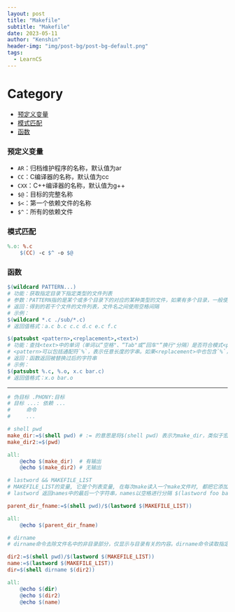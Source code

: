 ```yaml
---
layout: post
title: "Makefile"
subtitle: "Makefile"
date: 2023-05-11
author: "Kenshin"
header-img: "img/post-bg/post-bg-default.png"
tags: 
  - LearnCS
---
```


# Category

- [预定义变量](#预定义变量)
- [模式匹配](#模式匹配)
- [函数](#函数)

### 预定义变量

- `AR`：归档维护程序的名称，默认值为ar
- `CC`：C编译器的名称，默认值为cc
- `CXX`：C++编译器的名称，默认值为g++
- `$@`：目标的完整名称
- `$<`：第一个依赖文件的名称
- `$^`：所有的依赖文件

### 模式匹配

```Makefile
%.o: %.c
    $(CC) -c $^ -o $@
```

### 函数

```Makefile
$(wildcard PATTERN...)
# 功能：获取指定目录下指定类型的文件列表
# 参数：PATTERN指的是某个或多个目录下的对应的某种类型的文件，如果有多个目录，一般使用空格间隔
# 返回：得到的若干个文件的文件列表，文件名之间使用空格间隔
# 示例：
$(wildcard *.c ./sub/*.c)
# 返回值格式：a.c b.c c.c d.c e.c f.c

$(patsubst <pattern>,<replacement>,<text>)
# 功能：查找<text>中的单词（单词以“空格"、“Tab"或“回车"“换行"分隔）是否符合模式<pattern>，如果匹配的话，则以<replacement>替换
# <pattern>可以包括通配符`%`，表示任意长度的字串。如果<replacement>中也包含`%`，那么，<replacement>中的这个`%`将是<pattern>中的那个`%`所代表的字串。（可以用`\`来转义，以`\%`来表示真实含义的`%`字符）
# 返回：函数返回被替换过后的字符串
# 示例：
$(patsubst %.c, %.o, x.c bar.c)
# 返回值格式：x.o bar.o
```

---

```Makefile
# 伪目标 .PHONY:目标
# 目标 ...: 依赖 ...
#     命令
#     ...

# shell pwd
make_dir:=$(shell pwd) # := 的意思是将$(shell pwd) 表示为make_dir，类似于宏定义
make_dir2:=$(pwd) 

all:
	@echo $(make_dir)  # 有输出
	@echo $(make_dir2) # 无输出

# lastword && MAKEFILE_LIST
# MAKEFILE_LIST的变量, 它是个列表变量, 在每次make读入一个make文件时, 都把它添加到最后一项，gnu make 有效。
# lastword 返回names中的最后一个字符串，names以空格进行分隔 $(lastword foo bar lose) 返回 lose

parent_dir_fname:=$(shell pwd)/$(lastword $(MAKEFILE_LIST))

all:
	@echo $(parent_dir_fname)

# dirname
# dirname命令去除文件名中的非目录部分，仅显示与目录有关的内容。dirname命令读取指定路径名保留最后一个/及其后面的字符，删除其他部分，并写结果到标准输出。如果最后一个/后无字符，dirname 命令使用倒数第二个/，并忽略其后的所有字符。dirname 和 basename 通常在 shell 内部命令替换使用，以指定一个与指定输入文件名略有差异的输出文件名。

dir2:=$(shell pwd)/$(lastword $(MAKEFILE_LIST))
name:=$(lastword $(MAKEFILE_LIST))
dir=$(shell dirname $(dir2))

all:
	@echo $(dir)
	@echo $(dir2)
	@echo $(name)
	
```